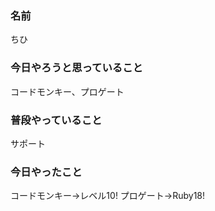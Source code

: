 ### 名前

ちひ

### 今日やろうと思っていること

コードモンキー、プロゲート

### 普段やっていること

サポート

### 今日やったこと
コードモンキー→レベル10!
プロゲート→Ruby18!
